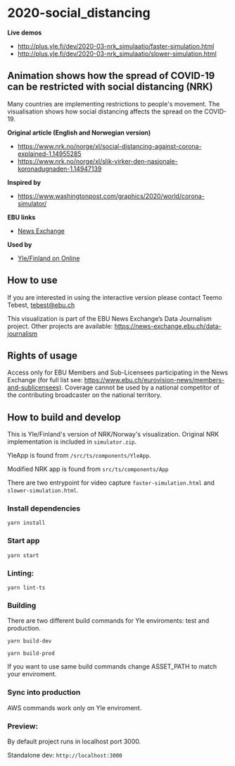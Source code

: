 # 2020-social_distancing

**Live demos**
* http://plus.yle.fi/dev/2020-03-nrk_simulaatio/faster-simulation.html
* http://plus.yle.fi/dev/2020-03-nrk_simulaatio/slower-simulation.html

## Animation shows how the spread of COVID-19 can be restricted with social distancing (NRK)

Many countries are implementing restrictions to people's movement. The visualisation shows how social distancing affects the spread on the COVID-19.

**Original article (English and Norwegian version)**
* https://www.nrk.no/norge/xl/social-distancing-against-corona-explained-1.14955285
* https://www.nrk.no/norge/xl/slik-virker-den-nasjonale-koronadugnaden-1.14947139

**Inspired by**
* https://www.washingtonpost.com/graphics/2020/world/corona-simulator/

**EBU links**
* [News Exchange](https://news-exchange.ebu.ch/item_detail/47d4c3872f549a6186f7e26edc71ab35/2020_21014527)

**Used by**
* [Yle/Finland on Online](https://yle.fi/uutiset/3-11272825)

## How to use

If you are interested in using the interactive version please contact Teemo Tebest, tebest@ebu.ch

This visualization is part of the EBU News Exchange’s Data Journalism project. Other projects are available: https://news-exchange.ebu.ch/data-journalism

## Rights of usage

Access only for EBU Members and Sub-Licensees participating in the News Exchange (for full list see: https://www.ebu.ch/eurovision-news/members-and-sublicensees). Coverage cannot be used by a national competitor of the contributing broadcaster on the national territory.

## How to build and develop

This is Yle/Finland's version of NRK/Norway's visualization. Original NRK implementation is included in `simulator.zip`.

YleApp is found from `/src/ts/components/YleApp`.

Modified NRK app is found from `src/ts/components/App`

There are two entrypoint for video capture `faster-simulation.html` and `slower-simulation.html`.

### Install dependencies

`yarn install`

### Start app

`yarn start`

### Linting:

`yarn lint-ts`

### Building

There are two different build commands for Yle enviroments: test and production.

`yarn build-dev`

`yarn build-prod`

If you want to use same build commands change ASSET_PATH to match your enviroment.

### Sync into production

AWS commands work only on Yle enviroment.

### Preview:

By default project runs in localhost port 3000.

Standalone dev:
`http://localhost:3000`
